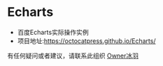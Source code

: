 # Echarts
- 百度Echarts实际操作实例
- 项目地址:<https://octocatpress.github.io/Echarts/>

有任何疑问或者建议，请联系此组织 [Owner冰羽](mailto:xzhxpx@qq.com)
